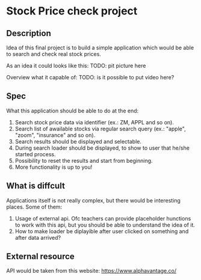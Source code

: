 # Stock Price check project

## Description
Idea of this final project is to build a simple application which would be able to search and check real stock prices.

As an idea it could looks like this:
TODO: pit picture here

Overview what it capable of:
TODO: is it possible to put video here?

## Spec
What this application should be able to do at the end:

1. Search stock price data via identifier (ex.: ZM, APPL and so on).
2. Search list of awailable stocks via regular search query (ex.: "apple", "zoom", "insurance" and so on).
3. Search results should be displayed and selectable.
4. During search loader should be displayed, to show to user that he/she started process.
5. Possibility to reset the results and start from beginning.
6. More functionality is up to you!

## What is diffcult
Applications itself is not really complex, but there would be interesting places. Some of them:

1. Usage of external api. Ofc teachers can provide placeholder hunctions to work with this api, but you should be able to understand the idea of it.
2. How to make loader be diplayible after user clicked on something and after data arrived?

## External resource
API would be taken from this website: https://www.alphavantage.co/